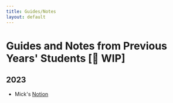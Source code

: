 ```yaml
---
title: Guides/Notes
layout: default
---
```

# Guides and Notes from Previous Years' Students [🚧 WIP]
## 2023
- Mick's [Notion](https://chanwutk.notion.site/707c66e43d69466cb6278a03c4c5cd35?v=79670d056e05474bb1fe2eb524bba645&pvs=4)